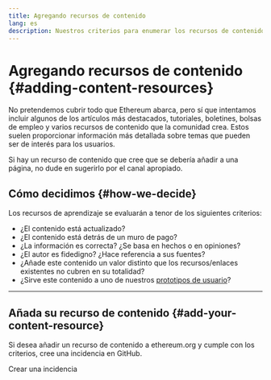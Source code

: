 ```yaml
---
title: Agregando recursos de contenido
lang: es
description: Nuestros criterios para enumerar los recursos de contenido en ethereum.org
---
```


# Agregando recursos de contenido {#adding-content-resources}

No pretendemos cubrir todo que Ethereum abarca, pero sí que intentamos incluir algunos de los artículos más destacados, tutoriales, boletines, bolsas de empleo y varios recursos de contenido que la comunidad crea. Estos suelen proporcionar información más detallada sobre temas que pueden ser de interés para los usuarios.

Si hay un recurso de contenido que cree que se debería añadir a una página, no dude en sugerirlo por el canal apropiado.

## Cómo decidimos {#how-we-decide}

Los recursos de aprendizaje se evaluarán a tenor de los siguientes criterios:

- ¿El contenido está actualizado?
- ¿El contenido está detrás de un muro de pago?
- ¿La información es correcta? ¿Se basa en hechos o en opiniones?
- ¿El autor es fidedigno? ¿Hace referencia a sus fuentes?
- ¿Añade este contenido un valor distinto que los recursos/enlaces existentes no cubren en su totalidad?
- ¿Sirve este contenido a uno de nuestros [prototipos de usuario](https://www.notion.so/efdn/Ethereum-org-User-Persona-Memo-b44dc1e89152457a87ba872b0dfa366c)?

---

## Añada su recurso de contenido {#add-your-content-resource}

Si desea añadir un recurso de contenido a ethereum.org y cumple con los criterios, cree una incidencia en GitHub.

<ButtonLink href="https://github.com/ethereum/ethereum-org-website/issues/new?assignees=&labels=Type%3A+Feature&template=feature_request.yaml&title=">
  Crear una incidencia
</ButtonLink>
